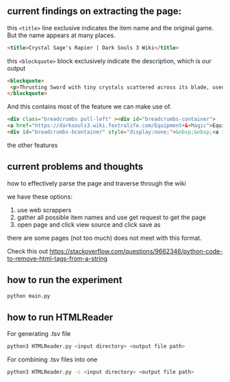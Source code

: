 ## current findings on extracting the page:


this `<title>` line exclusive indicates the item name and the original game. But the name appears at many places.
```html
<title>Crystal Sage's Rapier | Dark Souls 3 Wiki</title>
```


this `<blockquote>` block exclusively indicate the description, which is our output
```html
<blockquote> 
 <p>Thrusting Sword with tiny crystals scattered across its blade, used by the Crystal Sages for self-defence.<br><br>The crystals boost the magic damage inflicted by the sword, and the item discovery of its wielder, fruit of the lifetime of research conducted by the sages.<br><br>Skill: Stance. <br>From stance, use normal attack to back step and execute a surprise attack, or a strong attack for consecutive thrusting.</p> 
</blockquote> 
```

And this contains most of the feature we can make use of.
```html
<div class="breadcrumbs pull-left" ><div id="breadcrumbs-container">
<a href="https://darksouls3.wiki.fextralife.com/Equipment+&+Magic">Equipment & Magic</a>&nbsp;/&nbsp;<a href="https://darksouls3.wiki.fextralife.com/Weapons">Weapons</a>&nbsp;/&nbsp;<a href="https://darksouls3.wiki.fextralife.com/Thrusting+Swords">Thrusting Swords</a>
<div id="breadcrumbs-bcontainer" style="display:none;">&nbsp;&nbsp;<a id="btnCreateBreadcrumb" title="Add Breadcrumb" href="#">+</a></div></div></div>

```

the other features

## current problems and thoughts

how to effectively parse the page and traverse through the wiki

we have these options:

1. use web scrappers
2. gather all possible item names and use get request to get the page
3. open page and click view source and click save as


there are some pages (not too much) does not meet with this format.


Check this out https://stackoverflow.com/questions/9662346/python-code-to-remove-html-tags-from-a-string

## how to run the experiment
```bash
python main.py
```


## how to run HTMLReader
For generating .tsv file
```bash
python3 HTMLReader.py <input directory> <output file path>
```

For combining .tsv files into one
```bash
python3 HTMLReader.py -c <input directory> <output file path>
```
